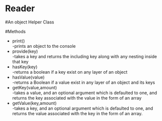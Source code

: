 # Reader

#An object Helper Class

#Methods
- print() <br>
  -prints an object to the console
  <br>
- provide(key)<br>
   -takes a key and returns the including key along with any nesting inside that key <br>
- hasKey(key)<br>
  -returns a boolean if a key exist on any layer of an object<br>
- hasValue(value)<br>
  -returns a Boolean if a value exist in any layer of an object and its keys<br>
- getKey(value,amount)<br>
   -takes a value, and an optional argument which is defaulted to one, and returns the key associated with the value in the form of an array<br>
- getValue(key,amount)<br>
   -takes a key, and an optional argument which is defaulted to one, and returns the value associated with the key in the form of an array.<br>

